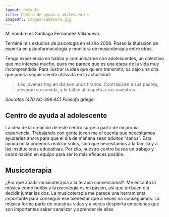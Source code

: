 ```yaml
---
layout: default
title: Centro de ayuda a adolescentes
imageUrl: images/cabecera.jpg
---
```


Mi nombre es Santiaga Fernández Villanueva. 

Terminé mis estudios de psicología en el año 2006. Poseo la titulación de experta en psicofarmacologia y monitora de musicoterapia entre otras.

Tengo experiencia en hablar y comunicarme con adolescentes, un colectivo que me interesa mucho, pues me parece que es una etapa de la vida muy incomprendida. Para ilustrar la idea que quiero transmitir, os dejo una cita que podría seguir siendo utilizada en la actualidad:

<div class="quote">
  <blockquote>Los jóvenes hoy en día son unos tiranos. Contradicen a sus padres, devoran su comida, y le faltan al respeto a sus maestros.</blockquote> 
  <cite>Sócrates (470 AC-399 AC) Filósofo griego.</cite>
</div>


## Centro de ayuda al adolescente

La idea de la creación de este centro surge a partir de mi propia experiencia. Trabajando con gente joven me di cuenta que necesitamos ayudarles ahora para que el día de mañana sean adultos “sanos”.  Esta ayuda no la podemos realizar solos, sino que necesitamos a la familia y a las instituciones educativas. Por ello, nuestro centro busca un trabajo y coordinación en equipo para ser lo más eficaces posible.							

## Musicoterapia

¿Por qué añadir musicoterapia a la terapia convencional?. Me encanta la música como hobby y la psicología es mi pasión, así que un buen día decidir juntar las dos. La musicoterapia me parece una herramienta importante para conseguir ese bienestar que a veces no conseguimos. La música forma parte de nuestras vidas y a veces despierta emociones que son importantes saber canalizar y aprender de ellas
